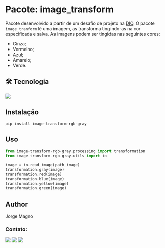 # Pacote: image_transform

Pacote desenvolvido a partir de um desafio de projeto na [DIO](https://digitalinnovation.one/). 
O pacote `image_tranform` lê uma imagem, as transforma tingindo-as na cor especificada e salva. As imagens podem ser tingidas nas seguintes cores:
- Cinza;
- Vermelho;
- Azul;
- Amarelo;
- Verde.

## 🛠 Tecnologia
<img src="https://img.shields.io/badge/Python-FFD43B?style=for-the-badge&logo=python&logoColor=blue" />

## Instalação

```bash
pip install image-transform-rgb-gray
```

## Uso

```python
from image-transform-rgb-gray.processing import transformation
from image-transform-rgb-gray.utils import io

image = io.read_image(path_image)
transformation.gray(image)
transformation.red(image)
transformation.blue(image)
transformation.yellow(image)
transformation.green(image)
```

## Author
Jorge Magno

### Contato:
[<img src="https://img.shields.io/badge/linkedin-%230077B5.svg?&style=for-the-badge&logo=linkedin&logoColor=white" />](https://www.linkedin.com/in/jorge-magno-l-moraes-381a19174/) 
[<img src = "https://img.shields.io/badge/instagram-%23E4405F.svg?&style=for-the-badge&logo=instagram&logoColor=white">](https://www.instagram.com/jorgepierrot/?hl=pt-br) 
[<img src = "https://img.shields.io/badge/facebook-%231877F2.svg?&style=for-the-badge&logo=facebook&logoColor=white">](https://www.facebook.com/jorge.magno.7)